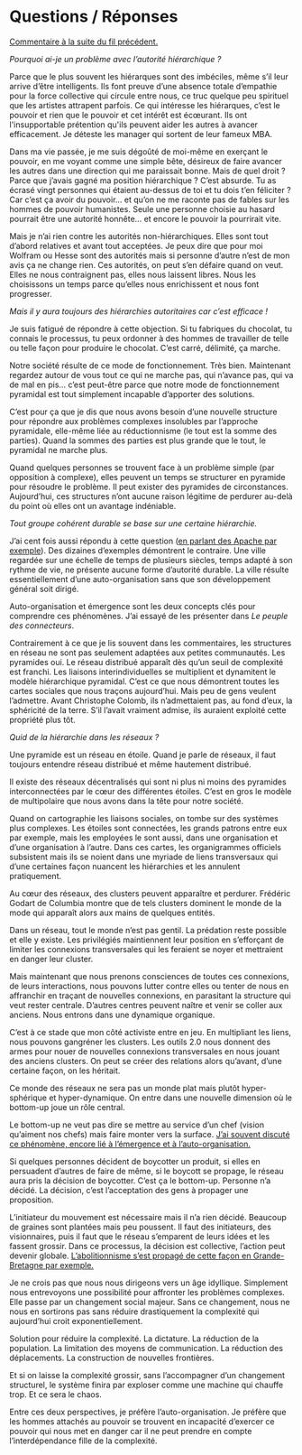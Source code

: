 # Questions / Réponses

[Commentaire à la suite du fil précédent.](http://blog.tcrouzet.com/2008/06/18/manifeste-pour-un-nouveau-monde/)

*Pourquoi ai-je un problème avec l’autorité hiérarchique ?*

Parce que le plus souvent les hiérarques sont des imbéciles, même s’il leur arrive d’être intelligents. Ils font preuve d’une absence totale d’empathie pour la force collective qui circule entre nous, ce truc quelque peu spirituel que les artistes attrapent parfois. Ce qui intéresse les hiérarques, c’est le pouvoir et rien que le pouvoir et cet intérêt est écœurant. Ils ont l'insupportable prétention qu'ils peuvent aider les autres à avancer efficacement. Je déteste les manager qui sortent de leur fameux MBA.

Dans ma vie passée, je me suis dégoûté de moi-même en exerçant le pouvoir, en me voyant comme une simple bête, désireux de faire avancer les autres dans une direction qui me paraissait bonne. Mais de quel droit ? Parce que j’avais gagné ma position hiérarchique ? C’est absurde. Tu as écrasé vingt personnes qui étaient au-dessus de toi et tu dois t’en féliciter ? Car c’est ça avoir du pouvoir… et qu’on ne me raconte pas de fables sur les hommes de pouvoir humanistes. Seule une personne choisie au hasard pourrait être une autorité honnête… et encore le pouvoir la pourrirait vite.

Mais je n’ai rien contre les autorités non-hiérarchiques. Elles sont tout d’abord relatives et avant tout acceptées. Je peux dire que pour moi Wolfram ou Hesse sont des autorités mais si personne d’autre n’est de mon avis ça ne change rien. Ces autorités, on peut s’en défaire quand on veut. Elles ne nous contraignent pas, elles nous laissent libres. Nous les choisissons un temps parce qu’elles nous enrichissent et nous font progresser.

*Mais il y aura toujours des hiérarchies autoritaires car c’est efficace !*

Je suis fatigué de répondre à cette objection. Si tu fabriques du chocolat, tu connais le processus, tu peux ordonner à des hommes de travailler de telle ou telle façon pour produire le chocolat. C’est carré, délimité, ça marche.

Notre société résulte de ce mode de fonctionnement. Très bien. Maintenant regardez autour de vous tout ce qui ne marche pas, qui n’avance pas, qui va de mal en pis… c’est peut-être parce que notre mode de fonctionnement pyramidal est tout simplement incapable d’apporter des solutions.

C’est pour ça que je dis que nous avons besoin d’une nouvelle structure pour répondre aux problèmes complexes insolubles par l’approche pyramidale, elle-même liée au réductionnisme (le tout est la somme des parties). Quand la sommes des parties est plus grande que le tout, le pyramidal ne marche plus.

Quand quelques personnes se trouvent face à un problème simple (par opposition à complexe), elles peuvent un temps se structurer en pyramide pour résoudre le problème. Il peut exister des pyramides de circonstances. Aujourd’hui, ces structures n’ont aucune raison légitime de perdurer au-delà du point où elles ont un avantage indéniable.

*Tout groupe cohérent durable se base sur une certaine hiérarchie.*

J’ai cent fois aussi répondu à cette question ([en parlant des Apache par exemple](http://blog.tcrouzet.com/2007/06/05/la-revanche-des-apaches/)). Des dizaines d’exemples démontrent le contraire. Une ville regardée sur une échelle de temps de plusieurs siècles, temps adapté à son rythme de vie, ne présente aucune forme d’autorité durable. La ville résulte essentiellement d’une auto-organisation sans que son développement général soit dirigé.

Auto-organisation et émergence sont les deux concepts clés pour comprendre ces phénomènes. J’ai essayé de les présenter dans *Le peuple des connecteurs*.

Contrairement à ce que je lis souvent dans les commentaires, les structures en réseau ne sont pas seulement adaptées aux petites communautés. Les pyramides oui. Le réseau distribué apparaît dès qu’un seuil de complexité est franchi. Les liaisons interindividuelles se multiplient et dynamitent le modèle hiérarchique pyramidal. C’est ce que nous démontrent toutes les cartes sociales que nous traçons aujourd’hui. Mais peu de gens veulent l’admettre. Avant Christophe Colomb, ils n’admettaient pas, au fond d’eux, la sphéricité de la terre. S’il l’avait vraiment admise, ils auraient exploité cette propriété plus tôt.

*Quid de la hiérarchie dans les réseaux ?*

Une pyramide est un réseau en étoile. Quand je parle de réseaux, il faut toujours entendre réseau distribué et même hautement distribué.

Il existe des réseaux décentralisés qui sont ni plus ni moins des pyramides interconnectées par le cœur des différentes étoiles. C’est en gros le modèle de multipolaire que nous avons dans la tête pour notre société.

Quand on cartographie les liaisons sociales, on tombe sur des systèmes plus complexes. Les étoiles sont connectées, les grands patrons entre eux par exemple, mais les employées le sont aussi, dans une organisation et d’une organisation à l’autre. Dans ces cartes, les organigrammes officiels subsistent mais ils se noient dans une myriade de liens transversaux qui d’une certaines façon nuancent les hiérarchies et les annulent pratiquement.

Au cœur des réseaux, des clusters peuvent apparaître et perdurer. Frédéric Godart de Columbia montre que de tels clusters dominent le monde de la mode qui apparaît alors aux mains de quelques entités.

Dans un réseau, tout le monde n’est pas gentil. La prédation reste possible et elle y existe. Les privilégiés maintiennent leur position en s’efforçant de limiter les connexions transversales qui les feraient se noyer et mettraient en danger leur cluster.

Mais maintenant que nous prenons consciences de toutes ces connexions, de leurs interactions, nous pouvons lutter contre elles ou tenter de nous en affranchir en traçant de nouvelles connexions, en parasitant la structure qui veut rester centrale. D’autres centres peuvent naître et venir se coller aux anciens. Nous entrons dans une dynamique organique.

C’est à ce stade que mon côté activiste entre en jeu. En multipliant les liens, nous pouvons gangréner les clusters. Les outils 2.0 nous donnent des armes pour nouer de nouvelles connexions transversales en nous jouant des anciens clusters. On peut se créer des relations alors qu’avant, d’une certaine façon, on les héritait.

Ce monde des réseaux ne sera pas un monde plat mais plutôt hyper-sphérique et hyper-dynamique. On entre dans une nouvelle dimension où le bottom-up joue un rôle central.

Le bottom-up ne veut pas dire se mettre au service d’un chef (vision qu’aiment nos chefs) mais faire monter vers la surface. [J’ai souvent discuté ce phénomène, encore lié à l’émergence et à l’auto-organisation.](http://blog.tcrouzet.com/2007/10/01/confusion-autour-du-bottom-up/)

Si quelques personnes décident de boycotter un produit, si elles en persuadent d’autres de faire de même, si le boycott se propage, le réseau aura pris la décision de boycotter. C’est ça le bottom-up. Personne n’a décidé. La décision, c’est l’acceptation des gens à propager une proposition.

L’initiateur du mouvement est nécessaire mais il n’a rien décidé. Beaucoup de graines sont plantées mais peu poussent. Il faut des initiateurs, des visionnaires, puis il faut que le réseau s’emparent de leurs idées et les fassent grossir. Dans ce processus, la décision est collective, l’action peut devenir globale. [L’abolitionnisme s’est propagé de cette façon en Grande-Bretagne par exemple.](http://blog.tcrouzet.com/2007/05/31/la-fin-de-l%e2%80%99esclavage%e2%80%a6/)

Je ne crois pas que nous nous dirigeons vers un âge idyllique. Simplement nous entrevoyons une possibilité pour affronter les problèmes complexes. Elle passe par un changement social majeur. Sans ce changement, nous ne nous en sortirons pas sans réduire drastiquement la complexité qui aujourd’hui croit exponentiellement.

Solution pour réduire la complexité. La dictature. La réduction de la population. La limitation des moyens de communication. La réduction des déplacements. La construction de nouvelles frontières.

Et si on laisse la complexité grossir, sans l’accompagner d’un changement structurel, le système finira par exploser comme une machine qui chauffe trop. Et ce sera le chaos.

Entre ces deux perspectives, je préfère l’auto-organisation. Je préfère que les hommes attachés au pouvoir se trouvent en incapacité d’exercer ce pouvoir qui nous met en danger car il ne peut prendre en compte l’interdépendance fille de la complexité.